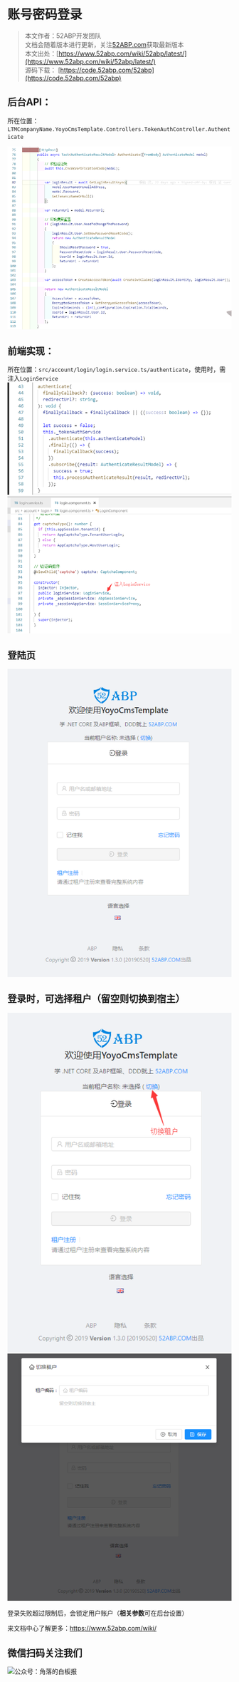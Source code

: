# 账号密码登录

> 本文作者：52ABP开发团队 </br>
> 文档会随着版本进行更新，关注[52ABP.com](https://www.52abp.com)获取最新版本 </br>
> 本文出处：[https://www.52abp.com/wiki/52abp/latest/](https://www.52abp.com/wiki/52abp/latest/) </br>
> 源码下载： [https://code.52abp.com/52abp](https://code.52abp.com/52abp) </br>

<!-- 简单的图文介绍: 关联代码位置 -->
后台API：
---
所在位置：`LTMCompanyName.YoyoCmsTemplate.Controllers.TokenAuthController.Authenticate`

![后台API](images/Features-52ABP-NG-Login-3.png)

前端实现：
---
所在位置：`src/account/login/login.service.ts/authenticate`，使用时，需注入`LoginService`
![前端实现](images/Features-52ABP-NG-Login-5.png)
![注入LoginService](images/Features-52ABP-NG-Login-6.png)


<!-- 简单的图文介绍: 效果展示 -->
登陆页
---
![登陆页](images/Features-52ABP-NG-Login-1.png)


登录时，可选择**租户**（**留空**则切换到**宿主**）
---
![切换租户](images/Features-52ABP-NG-Login-4.png)
![选择租户](images/Features-52ABP-NG-Login-2.png)

<!-- 详细的图文介绍: 常见的应用场景&可能的注意事项 -->
登录失败超过限制后，会锁定用户账户（**相关参数**可在后台设置）


来文档中心了解更多：https://www.52abp.com/wiki/

## 微信扫码关注我们

<img src="https://www.52abp.com/imgs/money-QR/jiaoluo_wechat_QR.jpg" class="img-fluid text-center " alt="公众号：角落的白板报" style="height: 80;width: 250px;"/>
